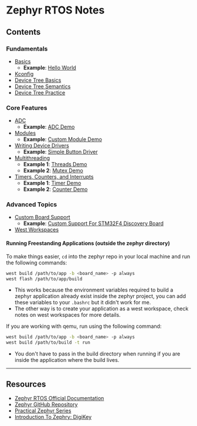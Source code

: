 # Zephyr RTOS Notes

## Contents

### Fundamentals
- [Basics](./notes/Zephyr%20-%20Basics.md)
  - **Example**: [Hello World](https://github.com/0xAMF/Zephyr-RTOS-Notes/tree/main/examples/hello_world) 
- [Kconfig](./notes/Zephyr%20-%20Kconfig.md)
- [Device Tree Basics](./notes/Zephyr%20-%20Device%20Tree%20Basics.md)
- [Device Tree Semantics](./notes/Zephyr%20-%20Device%20Tree%20Semantics.md)
- [Device Tree Practice](./notes/Zephyr%20-%20Device%20Tree%20Practice.md)

### Core Features
- [ADC](./notes/Zephyr%20-%20ADC.md)
  - **Example**: [ADC Demo](https://github.com/0xAMF/Zephyr-RTOS-Notes/tree/main/examples/adc_demo) 
- [Modules](./notes/Zephyr%20-%20Modules.md)
  - **Example**: [Custom Module Demo](https://github.com/0xAMF/Zephyr-RTOS-Notes/tree/main/examples/modules/say_hello)  
- [Writing Device Drivers](./notes/Zephyr%20-%20Writing%20Drivers.md)
  - **Example**: [Simple Button Driver](https://github.com/0xAMF/Zephyr-RTOS-Notes/tree/main/examples/modules/button) 
- [Multithreading](./notes/Zephyr%20-%20Multithreading.md)
  - **Example 1**: [Threads Demo](https://github.com/0xAMF/Zephyr-RTOS-Notes/tree/main/examples/threads_demo)
  - **Example 2**: [Mutex Demo](https://github.com/0xAMF/Zephyr-RTOS-Notes/tree/main/examples/mutex_demo)
- [Timers, Counters, and Interrupts](./notes/Zephyr%20-%20Timers%2C%20Counters%2C%20and%20Interrupts.md)
  - **Example 1**: [Timer Demo](https://github.com/0xAMF/Zephyr-RTOS-Notes/tree/main/examples/timer_demo)
  - **Example 2**: [Counter Demo](https://github.com/0xAMF/Zephyr-RTOS-Notes/tree/main/examples/counter_interrupt_demo) 

### Advanced Topics
- [Custom Board Support](./notes/Zephyr%20-%20Custom%20Board%20Support.md)
  - **Example**: [Custom Support For STM32F4 Discovery Board](https://github.com/0xAMF/Zephyr-RTOS-Notes/tree/main/examples/boards) 
- [West Workspaces](./notes/Zephyr%20-%20West%20Workspaces.md)

#### Running Freestanding Applications (outside the zephyr directory)
To make things easier, `cd` into the zephyr repo in your local machine and run the following commands:
```bash
west build /path/to/app -b <board_name> -p always
west flash /path/to/app/build
```
- This works because the environment variables required to build a zephyr application already exist inside the zephyr project, you can add these variables to your `.bashrc` but it didn't work for me.
- The other way is to create your application as a west workspace, check notes on west workspaces for more details.

If you are working with qemu, run using the following command:
```bash
west build /path/to/app -b <board_name> -p always
west build /path/to/build -t run
```
- You don't have to pass in the build directory when running if you are inside the application where the build lives.

---

## Resources
- [Zephyr RTOS Official Documentation](https://docs.zephyrproject.org/latest/)  
- [Zephyr GitHub Repository](https://github.com/zephyrproject-rtos/zephyr)  
- [Practical Zephyr Series](https://interrupt.memfault.com/tags#practical-zephyr-series)
- [Introduction To Zephry: DigiKey](https://www.youtube.com/playlist?list=PLEBQazB0HUyTmK2zdwhaf8bLwuEaDH-52)
